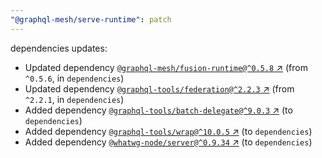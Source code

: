 ```yaml
---
"@graphql-mesh/serve-runtime": patch
---
```

dependencies updates:
  - Updated dependency [`@graphql-mesh/fusion-runtime@^0.5.8` ↗︎](https://www.npmjs.com/package/@graphql-mesh/fusion-runtime/v/0.5.8) (from `^0.5.6`, in `dependencies`)
  - Updated dependency [`@graphql-tools/federation@^2.2.3` ↗︎](https://www.npmjs.com/package/@graphql-tools/federation/v/2.2.3) (from `^2.2.1`, in `dependencies`)
  - Added dependency [`@graphql-tools/batch-delegate@^9.0.3` ↗︎](https://www.npmjs.com/package/@graphql-tools/batch-delegate/v/9.0.3) (to `dependencies`)
  - Added dependency [`@graphql-tools/wrap@^10.0.5` ↗︎](https://www.npmjs.com/package/@graphql-tools/wrap/v/10.0.5) (to `dependencies`)
  - Added dependency [`@whatwg-node/server@^0.9.34` ↗︎](https://www.npmjs.com/package/@whatwg-node/server/v/0.9.34) (to `dependencies`)
